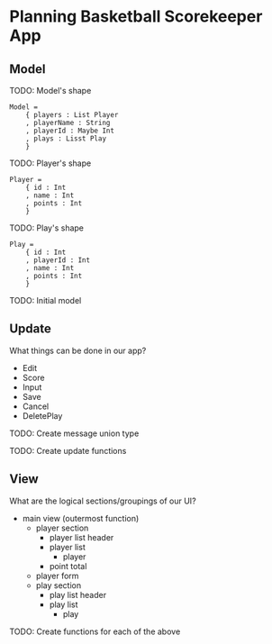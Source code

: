 # Planning Basketball Scorekeeper App

## Model


TODO: Model's shape

```
Model =
    { players : List Player
    , playerName : String
    , playerId : Maybe Int
    , plays : Lisst Play
    }
```


TODO: Player's shape

```
Player =
    { id : Int
    , name : Int
    , points : Int
    }
```

TODO: Play's shape

```
Play =
    { id : Int
    , playerId : Int
    , name : Int
    , points : Int
    }
```

TODO: Initial model

## Update

What things can be done in our app?

* Edit
* Score
* Input
* Save
* Cancel
* DeletePlay

TODO: Create message union type

TODO: Create update functions

## View

What are the logical sections/groupings of our UI?

* main view (outermost function)
    * player section
        * player list header
        * player list
            * player
        * point total
    * player form
    * play section
        * play list header
        * play list
            * play
            
TODO: Create functions for each of the above



